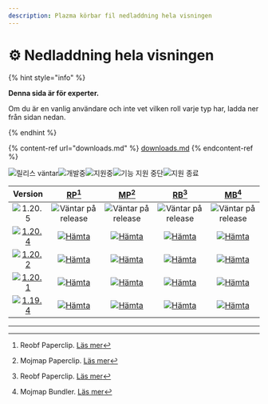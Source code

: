 ```yaml
---
description: Plazma körbar fil nedladdning hela visningen
---
```


# ⚙️ Nedladdning hela visningen

{% hint style="info" %}

**Denna sida är för experter.**

Om du är en vanlig användare och inte vet vilken roll varje typ har,
ladda ner från sidan nedan.

{% endhint %}

{% content-ref url="downloads.md" %}
[downloads.md](downloads.md)
{% endcontent-ref %}

[wtr]: <https://badge.plazmamc.org/0/Väntar på släpp>

![릴리스 väntar][wtr]![개발중](https://badge.plazmamc.org/1/개발중)![지원중](https://badge.plazmamc.org/2/지원중)![기능 지원 중단](https://badge.plazmamc.org/6/기능%20지원%20중단)![지원 종료](https://badge.plazmamc.org/4/지원%20종료)

|                                      Version                                      |                           [RP](#user-content-fn-1)[^1]                           |                           [MP](#user-content-fn-2)[^2]                           |                           [RB](#user-content-fn-3)[^3]                           |                           [MB](#user-content-fn-4)[^4]                           |
| :-------------------------------------------------------------------------------: | :------------------------------------------------------------------------------: | :------------------------------------------------------------------------------: | :------------------------------------------------------------------------------: | :------------------------------------------------------------------------------: |
|                   ![1.20.5](https://badge.plazmamc.org/0/1.20.5)                  |                             ![Väntar på release][wtr]                            |                             ![Väntar på release][wtr]                            |                             ![Väntar på release][wtr]                            |                             ![Väntar på release][wtr]                            |
| [![1.20.4](https://badge.plazmamc.org/2/1.20.4)](https://git.plazmamc.org/1.20.4) | [![Hämta](https://badge.plazmamc.org/1/Hämta)](https://dl.plazmamc.org/1.20.4/0) | [![Hämta](https://badge.plazmamc.org/1/Hämta)](https://dl.plazmamc.org/1.20.4/1) | [![Hämta](https://badge.plazmamc.org/1/Hämta)](https://dl.plazmamc.org/1.20.4/2) | [![Hämta](https://badge.plazmamc.org/1/Hämta)](https://dl.plazmamc.org/1.20.4/3) |
| [![1.20.2](https://badge.plazmamc.org/6/1.20.2)](https://git.plazmamc.org/1.20.2) | [![Hämta](https://badge.plazmamc.org/1/Hämta)](https://dl.plazmamc.org/1.20.2/0) | [![Hämta](https://badge.plazmamc.org/1/Hämta)](https://dl.plazmamc.org/1.20.2/1) | [![Hämta](https://badge.plazmamc.org/1/Hämta)](https://dl.plazmamc.org/1.20.2/2) | [![Hämta](https://badge.plazmamc.org/1/Hämta)](https://dl.plazmamc.org/1.20.2/3) |
| [![1.20.1](https://badge.plazmamc.org/4/1.20.1)](https://git.plazmamc.org/1.20.1) | [![Hämta](https://badge.plazmamc.org/1/Hämta)](https://dl.plazmamc.org/1.20.1/0) | [![Hämta](https://badge.plazmamc.org/1/Hämta)](https://dl.plazmamc.org/1.20.1/1) | [![Hämta](https://badge.plazmamc.org/1/Hämta)](https://dl.plazmamc.org/1.20.1/2) | [![Hämta](https://badge.plazmamc.org/1/Hämta)](https://dl.plazmamc.org/1.20.1/3) |
| [![1.19.4](https://badge.plazmamc.org/4/1.19.4)](https://git.plazmamc.org/1.19.4) | [![Hämta](https://badge.plazmamc.org/1/Hämta)](https://dl.plazmamc.org/1.19.4/0) | [![Hämta](https://badge.plazmamc.org/1/Hämta)](https://dl.plazmamc.org/1.19.4/1) | [![Hämta](https://badge.plazmamc.org/1/Hämta)](https://dl.plazmamc.org/1.19.4/2) | [![Hämta](https://badge.plazmamc.org/1/Hämta)](https://dl.plazmamc.org/1.19.4/3) |

***

[^1]: Reobf Paperclip. [Läs mer](../administration/getting-started#id-2)

[^2]: Mojmap Paperclip. [Läs mer](../administration/getting-started#id-2)

[^3]: Reobf Paperclip. [Läs mer](../administration/getting-started#id-2)

[^4]: Mojmap Bundler. [Läs mer](../administration/getting-started#id-2)
